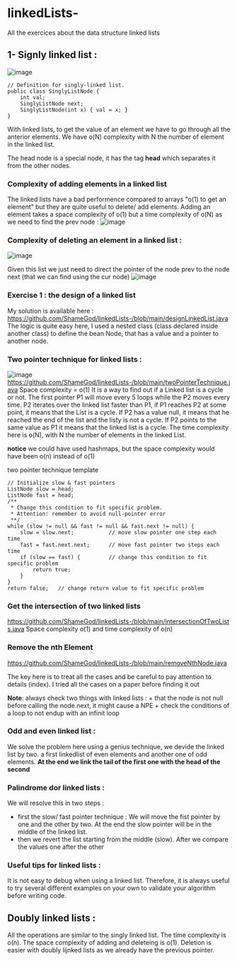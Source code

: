 # linkedLists-
All the exercices about the data structure linked lists 

## 1- Signly linked list : 

![image](https://user-images.githubusercontent.com/42012627/174730556-6753ecba-3a9d-4840-9a00-29b7d9763841.png)

```
// Definition for singly-linked list.
public class SinglyListNode {
    int val;
    SinglyListNode next;
    SinglyListNode(int x) { val = x; }
}
```

With linked lists, to get the value of an element we have to go through all the anterior elements. We have o(N) complexity with N the number of element in the linked list.

The head node is a special node, it has the tag **head** which separates it from the other nodes. 

### Complexity of adding elements in a linked list
The linked lists have a bad performence compared to arrays "o(1) to get an element" but they are quite useful to delete/ add elements.
Adding an element takes a space complexity of o(1) but a time complexity of o(N) as we need to find the prev node : 
![image](https://user-images.githubusercontent.com/42012627/174731367-863cb37b-5a95-4781-87f2-16fa19545eb4.png)

### Complexity of deleting an element in a linked list : 

![image](https://user-images.githubusercontent.com/42012627/174732244-d520315c-2784-4583-b9ad-c4908109b3ff.png)

Given this list we just need to direct the pointer of the node prev to the node next (that we can find using the cur node)
![image](https://user-images.githubusercontent.com/42012627/174732510-1713b93f-4808-485a-84ae-23518d42c92c.png)

### Exercise 1 : the design of a linked list 
My solution is available here : https://github.com/ShameGod/linkedLists-/blob/main/designLinkedList.java
The logic is quite easy here, I used a nested class (class declared inside another class) to define the bean Node, that has a value and a pointer to another node. 

### Two pointer technique for linked lists : 
![image](https://user-images.githubusercontent.com/42012627/175356269-a374dc59-e115-4bfe-9e96-3feae220aedc.png)
https://github.com/ShameGod/linkedLists-/blob/main/twoPointerTechnique.java
Space complexity = o(1) 
It is a way to find out if a Linked list is a cycle or not.
The first pointer P1 will move every 5 loops while the P2 moves every time. P2 iterates over the linked list faster than P1, if P1 reaches P2 at some point, it means that the List is a cycle. If P2 has a value null, it means that he reached the end of the list and the listy is not a cycle. If P2 points to the same value as P1 it means that the linked list is a cycle. The time complexity here is o(N), with N the number of elements in the linked List. 

**notice** we could have used hashmaps, but the space complexity would have been o(n) instead of o(1) 

two pointer technique template
```
// Initialize slow & fast pointers
ListNode slow = head;
ListNode fast = head;
/**
 * Change this condition to fit specific problem.
 * Attention: remember to avoid null-pointer error
 **/
while (slow != null && fast != null && fast.next != null) {
    slow = slow.next;           // move slow pointer one step each time
    fast = fast.next.next;      // move fast pointer two steps each time
    if (slow == fast) {         // change this condition to fit specific problem
        return true;
    }
}
return false;   // change return value to fit specific problem
```

### Get the intersection of two linked lists 

https://github.com/ShameGod/linkedLists-/blob/main/intersectionOfTwoLists.java
Space complexity o(1) and time complexity of o(n)

### Remove the nth Element 
https://github.com/ShameGod/linkedLists-/blob/main/removeNthNode.java

The key here is to treat all the cases and be careful to pay attention to details (index). I tried all the cases on a paper before finding it out


**Note**: always check two things with linked lists : 
       + that the node is not null before calling the node.next, it might cause a NPE
       + check the conditions of a loop to not endup with an infinit loop

### Odd and even linked list : 

We solve the problem here using a genius technique, we devide the linked list by two. a first linkedlist of even elements and another one of odd elements. **At the end we link the tail of the first one with the head of the second**

### Palindrome dor linked lists : 
We will resolve this in two steps : 

* first the slow/ fast pointer technique : 
We will move the fist pointer by one and the other by two. At the end the slow pointer will be in the middle of the linked list.
* then we revert the list starting from the middle (slow).
After we compare the values one after the other

### Useful tips for linked lists : 


It is not easy to debug when using a linked list. Therefore, it is always useful to try several different examples on your own to validate your algorithm before writing code.
 
## Doubly linked lists : 
All the operations are similar to the singly linked list. The time complexity is o(n). The space complexity of adding and deleteing is o(1). Deletion is easier with doubly lijnked lists as we already have the previous pointer.

